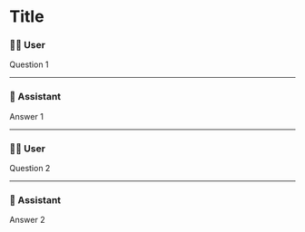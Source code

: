 # Title

### 🧑‍💻 User

Question 1

---

### 🤖 Assistant

Answer 1

---

### 🧑‍💻 User

Question 2

---

### 🤖 Assistant

Answer 2